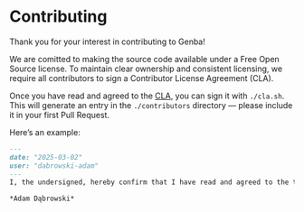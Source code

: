 # Contributing

Thank you for your interest in contributing to Genba!

We are comitted to making the source code available under a Free Open Source license. To maintain clear ownership and consistent licensing, we require all contributors to sign a Contributor License Agreement (CLA).

Once you have read and agreed to the [CLA](./cla.md), you can sign it with `./cla.sh`. This will generate an entry in the `./contributors` directory — please include it in your first Pull Request.

Here’s an example:

```md
---
date: "2025-03-02"
user: "dabrowski-adam"
---
I, the undersigned, hereby confirm that I have read and agreed to the terms of the [Contributor License Agreement v1.0](../cla.md).

*Adam Dąbrowski*
```
